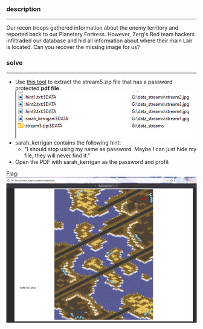 ### description 
---
Our recon troops gathered information about the enemy territory and reported back to our Planetary Fortress. However, Zerg's Red team hackers infiltraded our database and hid all information about where their main Lair is located. Can you recover the missing image for us?

### solve
----
* Use [this tool](https://www.nirsoft.net/utils/alternate_data_streams.html) to extract the stream5.zip file that has a password protected **pdf file**.
 ![](../_images/ed20ff735a42bfe403466409445ddf0d.png)
 * sarah_kerrigan contains the following hint: 
	 * "I should stop using my name as password. Maybe I can just hide my file, they will never find it."
* Open the PDF with sarah_kerrigan as the password and profit

Flag:
![](../_images/90fb1e5a156b29b1f3fd5aed04ba3caf.jpg)
